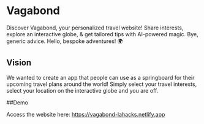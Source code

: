 # Vagabond

Discover Vagabond, your personalized travel website! Share interests, explore an interactive globe, & get tailored tips with AI-powered magic. Bye, generic advice. Hello, bespoke adventures! 🌍 

## Vision

We wanted to create an app that people can use as a springboard for their upcoming travel plans around the world! Simply select your travel interests, select your location on the interactive globe and you are off. 

##Demo

Access the website here: https://vagabond-lahacks.netlify.app
